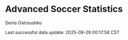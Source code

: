 # Advanced Soccer Statistics
Denis Ostroushko

<!-- gfm -->

Last successful data update: 2025-09-29 00:17:58 CST
